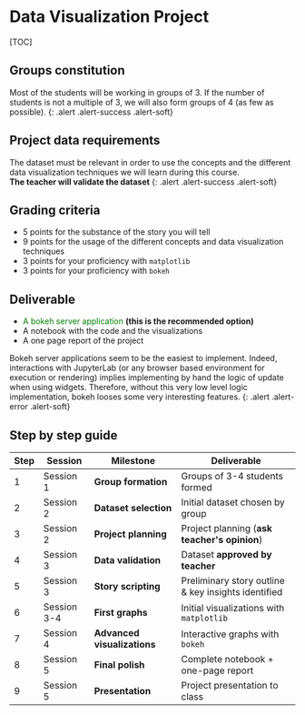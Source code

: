 # Data Visualization Project



[TOC]



## Groups constitution


Most of the students will be working in groups of 3. If the number of students is not a multiple of 3, we will also form groups of 4 (as few as possible).
{: .alert .alert-success .alert-soft}


## Project data requirements


The dataset must be relevant in order to use the concepts and the different data visualization techniques we will learn during this course.<br>
**The teacher will validate the dataset**
{: .alert .alert-success .alert-soft}

## Grading criteria


- <span>5 points for the substance of the story you will tell</span>
- <span>9 points for the usage of the different concepts and data visualization techniques </span>
- <span>3 points for your proficiency with `matplotlib`</span>
- <span>3 points for your proficiency with `bokeh`</span>


## Deliverable


- <span style="color: green;">A bokeh server application</span> <strong>(this is the recommended option)</strong>
- <span>A notebook with the code and the visualizations</span>
- <span>A one page report of the project</span>



Bokeh server applications seem to be the easiest to implement. Indeed, interactions with JupyterLab (or any browser based environment for execution or rendering) implies implementing by hand the logic of update when using widgets. Therefore, without this very low level logic implementation, bokeh looses some very interesting features. 
{: .alert .alert-error .alert-soft}




## Step by step guide

| Step | Session | Milestone | Deliverable |
|------|---------|-----------|-------------|
| 1 | Session 1 | **Group formation** | Groups of 3-4 students formed | 
| 2 | Session 2 | **Dataset selection** | Initial dataset chosen by group | 
| 3 | Session 2 | **Project planning** | Project planning (**ask teacher's opinion**) | 
| 4 | Session 3 | **Data validation** | Dataset **approved by teacher** | 
| 5 | Session 3 | **Story scripting** | Preliminary story outline & key insights identified | 
| 6 | Session 3-4 | **First graphs** | Initial visualizations with `matplotlib` | 
| 7 | Session 4 | **Advanced visualizations** | Interactive graphs with `bokeh` | 
| 8 | Session 5 | **Final polish** | Complete notebook + one-page report | 
| 9 | Session 5 | **Presentation** | Project presentation to class | 